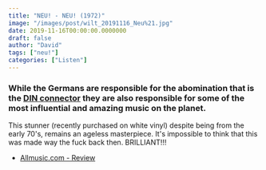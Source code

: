 ```yaml
---
title: "NEU! - NEU! (1972)"
image: "/images/post/wilt_20191116_Neu%21.jpg"
date: 2019-11-16T00:00:00.0000000
draft: false
author: "David"
tags: ["neu!"]
categories: ["Listen"]
---
```

### While the Germans are responsible for the abomination that is the [DIN connector](https://en.wikipedia.org/wiki/DIN_connector) they are also responsible for some of the most influential and amazing music on the planet.

 This stunner (recently purchased on white vinyl) despite being from the early 70's, remains an ageless masterpiece. It's impossible to think that this was made way the fuck back then. BRILLIANT!!!

-  [Allmusic.com - Review](https://pitchfork.com/reviews/albums/5754-neu/)